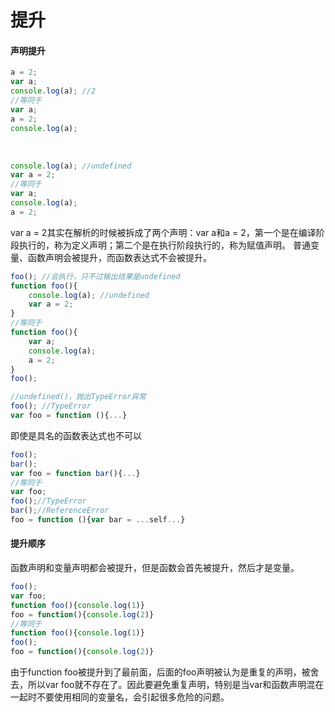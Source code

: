 # 提升

#### 声明提升
```js
a = 2;
var a;
console.log(a); //2
//等同于
var a;
a = 2;
console.log(a);
```
﻿
```js
console.log(a); //undefined
var a = 2;
//等同于
var a;
console.log(a);
a = 2;
```
var a = 2其实在解析的时候被拆成了两个声明：var a和a = 2，第一个是在编译阶段执行的，称为定义声明；第二个是在执行阶段执行的，称为赋值声明。
﻿
普通变量、函数声明会被提升，而函数表达式不会被提升。
```js
foo(); //会执行，只不过输出结果是undefined
function foo(){
    console.log(a); //undefined
    var a = 2;
}
//等同于
function foo(){
    var a;
    console.log(a);
    a = 2;
}
foo();
```
```js
//undefined()，抛出TypeError异常
foo(); //TypeError
var foo = function (){...}
```
即使是具名的函数表达式也不可以
```js
foo();
bar();
var foo = function bar(){...}
//等同于
var foo;
foo();//TypeError
bar();//ReferenceError
foo = function (){var bar = ...self...}
```
#### 提升顺序
函数声明和变量声明都会被提升，但是函数会首先被提升，然后才是变量。
```js
foo();
var foo;
function foo(){console.log(1)}
foo = function(){console.log(2)}
//等同于
function foo(){console.log(1)}
foo();
foo = function(){console.log(2)}
```
由于function foo被提升到了最前面，后面的foo声明被认为是重复的声明，被舍去，所以var foo就不存在了。因此要避免重复声明，特别是当var和函数声明混在一起时不要使用相同的变量名，会引起很多危险的问题。